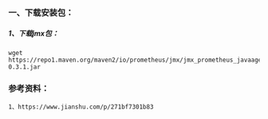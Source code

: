 ### 一、下载安装包：

##### 1、下载jmx包：

```
wget https://repo1.maven.org/maven2/io/prometheus/jmx/jmx_prometheus_javaagent/0.3.1/jmx_prometheus_javaagent-0.3.1.jar
```





### 参考资料：

```
1、https://www.jianshu.com/p/271bf7301b83
```

